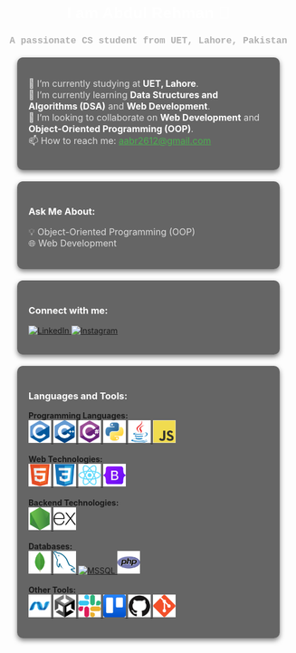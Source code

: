 <!-- Profile Header -->
<h1 align="center" style="font-family: Arial, sans-serif; color: #ffffff;">I am Abdul Rehman 👋</h1>
<h3 align="center" style="font-family: 'Courier New', Courier, monospace; color: #b0b0b0;">A passionate CS student from UET, Lahore, Pakistan</h3>

<!-- About Me Section -->
<div style="background-color: rgba(0, 0, 0, 0.6); margin: 20px; padding: 20px; border-radius: 10px; box-shadow: 0 4px 8px rgba(0, 0, 0, 0.5);">
  <p style="color: #dcdcdc; font-size: 16px;">
    🔭 I’m currently studying at <strong style="color: #ffffff;">UET, Lahore</strong>.<br>
    🌱 I’m currently learning <strong style="color: #ffffff;">Data Structures and Algorithms (DSA)</strong> and <strong style="color: #ffffff;">Web Development</strong>.<br>
    👯 I’m looking to collaborate on <strong style="color: #ffffff;">Web Development</strong> and <strong style="color: #ffffff;">Object-Oriented Programming (OOP)</strong>.<br>
    📫 How to reach me: <a href="mailto:aabr2612@gmail.com" style="color: #4CAF50;">aabr2612@gmail.com</a>
  </p>
</div>

<!-- Ask Me About Section -->
<div style="background-color: rgba(0, 0, 0, 0.6); margin: 20px; padding: 20px; border-radius: 10px; box-shadow: 0 4px 8px rgba(0, 0, 0, 0.5);">
  <h3 style="color: #ffffff;">Ask Me About:</h3>
  <p style="color: #dcdcdc; font-size: 16px;">
    💡 Object-Oriented Programming (OOP)<br>
    🌐 Web Development
  </p>
</div>

<!-- Connect with Me Section -->
<div style="background-color: rgba(0, 0, 0, 0.6); margin: 20px; padding: 20px; border-radius: 10px; box-shadow: 0 4px 8px rgba(0, 0, 0, 0.5);">
  <h3 style="color: #ffffff;">Connect with me:</h3>
  <p>
    <a href="https://linkedin.com/in/aabr2612" target="_blank">
      <img src="https://raw.githubusercontent.com/rahuldkjain/github-profile-readme-generator/master/src/images/icons/Social/linked-in-alt.svg" alt="LinkedIn" height="30" width="40" />
    </a>
    <a href="https://instagram.com/aabr2612" target="_blank">
      <img src="https://raw.githubusercontent.com/rahuldkjain/github-profile-readme-generator/master/src/images/icons/Social/instagram.svg" alt="Instagram" height="30" width="40" />
    </a>
  </p>
</div>

<!-- Languages and Tools Section -->
<div style="background-color: rgba(0, 0, 0, 0.6); margin: 20px; padding: 20px; border-radius: 10px; box-shadow: 0 4px 8px rgba(0, 0, 0, 0.5);">
  <h3 style="color: #ffffff;">Languages and Tools:</h3>
  <p>
    <!-- Programming Languages -->
    <strong>Programming Languages:</strong><br>
    <a href="https://www.cprogramming.com/" target="_blank" rel="noreferrer">
      <img src="https://raw.githubusercontent.com/devicons/devicon/master/icons/c/c-original.svg" alt="C" width="40" height="40"/>
    </a>
    <a href="https://www.w3schools.com/cpp/" target="_blank" rel="noreferrer">
      <img src="https://raw.githubusercontent.com/devicons/devicon/master/icons/cplusplus/cplusplus-original.svg" alt="C++" width="40" height="40"/>
    </a>
    <a href="https://www.w3schools.com/cs/" target="_blank" rel="noreferrer">
      <img src="https://raw.githubusercontent.com/devicons/devicon/master/icons/csharp/csharp-original.svg" alt="C#" width="40" height="40"/>
    </a>
    <a href="https://www.python.org" target="_blank" rel="noreferrer">
      <img src="https://raw.githubusercontent.com/devicons/devicon/master/icons/python/python-original.svg" alt="Python" width="40" height="40"/>
    </a>
    <a href="https://www.java.com" target="_blank" rel="noreferrer">
      <img src="https://raw.githubusercontent.com/devicons/devicon/master/icons/java/java-original.svg" alt="Java" width="40" height="40"/>
    </a>
    <a href="https://www.javascript.com" target="_blank" rel="noreferrer">
      <img src="https://raw.githubusercontent.com/devicons/devicon/master/icons/javascript/javascript-original.svg" alt="JavaScript" width="40" height="40"/>
    </a>
    <!-- Web Technologies -->
    <br><br>
    <strong>Web Technologies:</strong><br>
    <a href="https://developer.mozilla.org/en-US/docs/Web/HTML" target="_blank" rel="noreferrer">
      <img src="https://raw.githubusercontent.com/devicons/devicon/master/icons/html5/html5-original.svg" alt="HTML" width="40" height="40"/>
    </a>
    <a href="https://developer.mozilla.org/en-US/docs/Web/CSS" target="_blank" rel="noreferrer">
      <img src="https://raw.githubusercontent.com/devicons/devicon/master/icons/css3/css3-original.svg" alt="CSS" width="40" height="40"/>
    </a>
    <a href="https://reactjs.org/" target="_blank" rel="noreferrer">
      <img src="https://raw.githubusercontent.com/devicons/devicon/master/icons/react/react-original.svg" alt="React" width="40" height="40"/>
    </a>
    <a href="https://getbootstrap.com/" target="_blank" rel="noreferrer">
      <img src="https://raw.githubusercontent.com/devicons/devicon/master/icons/bootstrap/bootstrap-original.svg" alt="Bootstrap" width="40" height="40"/>
    </a>
    <!-- Backend Technologies -->
    <br><br>
    <strong>Backend Technologies:</strong><br>
    <a href="https://nodejs.org/" target="_blank" rel="noreferrer">
      <img src="https://raw.githubusercontent.com/devicons/devicon/master/icons/nodejs/nodejs-original.svg" alt="Node.js" width="40" height="40"/>
    </a>
    <a href="https://expressjs.com/" target="_blank" rel="noreferrer">
      <img src="https://raw.githubusercontent.com/devicons/devicon/master/icons/express/express-original.svg" alt="Express.js" width="40" height="40"/>
    </a>
    <!-- Databases -->
    <br><br>
    <strong>Databases:</strong><br>
    <a href="https://www.mongodb.com/" target="_blank" rel="noreferrer">
      <img src="https://raw.githubusercontent.com/devicons/devicon/master/icons/mongodb/mongodb-original.svg" alt="MongoDB" width="40" height="40"/>
    </a>
    <a href="https://www.mysql.com/" target="_blank" rel="noreferrer">
      <img src="https://raw.githubusercontent.com/devicons/devicon/master/icons/mysql/mysql-original.svg" alt="MySQL" width="40" height="40"/>
    </a>
    <a href="https://www.microsoft.com/en-us/sql-server/sql-server-2019" target="_blank" rel="noreferrer">
      <img src="https://raw.githubusercontent.com/devicons/devicon/master/icons/mssql/mssql-original.svg" alt="MSSQL" width="40" height="40"/>
    </a>
    <a href="https://www.phpmyadmin.net/" target="_blank" rel="noreferrer">
      <img src="https://raw.githubusercontent.com/devicons/devicon/master/icons/php/php-original.svg" alt="phpMyAdmin" width="40" height="40"/>
    </a>
    <!-- Other Tools -->
    <br><br>
    <strong>Other Tools:</strong><br>
    <a href="https://dotnet.microsoft.com/" target="_blank" rel="noreferrer">
      <img src="https://raw.githubusercontent.com/devicons/devicon/master/icons/dot-net/dot-net-original.svg" alt=".NET" width="40" height="40"/>
    </a>
    <a href="https://unity.com/" target="_blank" rel="noreferrer">
      <img src="https://raw.githubusercontent.com/devicons/devicon/master/icons/unity/unity-original.svg" alt="Unity" width="40" height="40"/>
    </a>
<a href="https://slack.com/" target="_blank" rel="noreferrer">
  <img src="https://raw.githubusercontent.com/devicons/devicon/master/icons/slack/slack-original.svg" alt="Slack" width="40" height="40"/>
</a>
<a href="https://trello.com/" target="_blank" rel="noreferrer">
  <img src="https://raw.githubusercontent.com/devicons/devicon/master/icons/trello/trello-original.svg" alt="Trello" width="40" height="40"/>
</a>
<a href="https://github.com/" target="_blank" rel="noreferrer">
  <img src="https://raw.githubusercontent.com/devicons/devicon/master/icons/github/github-original.svg" alt="GitHub" width="40" height="40"/>
</a>
<a href="https://git-scm.com/" target="_blank" rel="noreferrer">
  <img src="https://raw.githubusercontent.com/devicons/devicon/master/icons/git/git-original.svg" alt="Git" width="40" height="40"/>
</a>
  </p>
</div>
<!-- Footer or Additional Section (Optional
